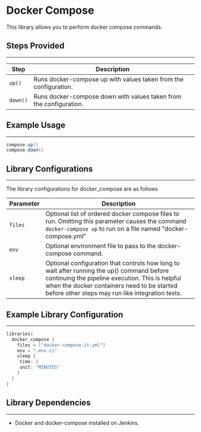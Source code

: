 # Docker Compose

This library allows you to perform docker compose commands.

## Steps Provided
---

| Step | Description |
| ----------- | ----------- |
| ``up()`` | Runs docker-compose up with values taken from the configuration. | 
| ``down()`` | Runs docker-compose down with values taken from the configuration. |

## Example Usage
---
```groovy
compose.up()
compose.down()
```

## Library Configurations
---

The library configurations for docker_compose are as follows

| Parameter | Description |
| ----------- | ----------- |
| ``files`` | Optional list of ordered docker compose files to run. Omitting this parameter causes the command ``docker-compose up`` to run on a file named "docker-compose.yml" |
| ``env`` | Optional environment file to pass to the docker-compose command. |
| ``sleep`` | Optional configuration that controls how long to wait after running the up() command before continuing the pipeline execution. This is helpful when the docker containers need to be started before other steps may run like integration tests. |

## Example Library Configuration
---

```groovy
libraries{
  docker_compose {
    files = ["docker-compose.it.yml"]
    env = ".env.ci"
    sleep {
     time: 1
     unit: "MINUTES"
    }
  }
}
```

## Library Dependencies
---

* Docker and docker-compose installed on Jenkins.
